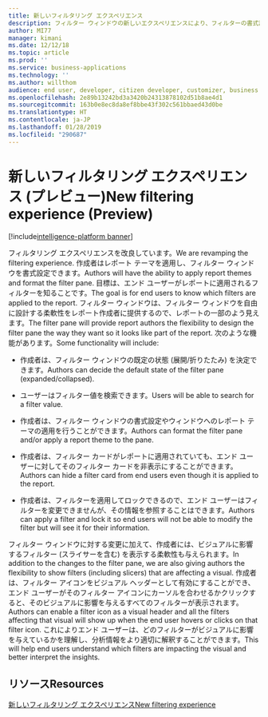 ```yaml
---
title: 新しいフィルタリング エクスペリエンス
description: フィルター ウィンドウの新しいエクスペリエンスにより、フィルターの書式設定が向上し、対話がより詳細に制御されます。 各ビジュアルの新しい再記述によって、どのフィルターがデータに適用されているかが正確に示されます。
author: MI77
manager: kimani
ms.date: 12/12/18
ms.topic: article
ms.prod: ''
ms.service: business-applications
ms.technology: ''
ms.author: willthom
audience: end user, developer, citizen developer, customizer, business analyst, IT pro
ms.openlocfilehash: 2e89b13242bd3a3420b24313878102d51b8ae4d1
ms.sourcegitcommit: 163b0e8ec8da8ef8bbe43f302c561bbaed43d0be
ms.translationtype: HT
ms.contentlocale: ja-JP
ms.lasthandoff: 01/28/2019
ms.locfileid: "290687"
---
```

# <a name="new-filtering-experience-preview"></a><span data-ttu-id="e92eb-104">新しいフィルタリング エクスペリエンス (プレビュー)</span><span class="sxs-lookup"><span data-stu-id="e92eb-104">New filtering experience (Preview)</span></span>

[!include[intelligence-platform banner](../../includes/intelligence-platform.md)]

<span data-ttu-id="e92eb-105">フィルタリング エクスペリエンスを改良しています。</span><span class="sxs-lookup"><span data-stu-id="e92eb-105">We are revamping the filtering experience.</span></span> <span data-ttu-id="e92eb-106">作成者はレポート テーマを適用し、フィルター ウィンドウを書式設定できます。</span><span class="sxs-lookup"><span data-stu-id="e92eb-106">Authors will have the ability to apply report themes and format the filter pane.</span></span> <span data-ttu-id="e92eb-107">目標は、エンド ユーザーがレポートに適用されるフィルターを知ることです。</span><span class="sxs-lookup"><span data-stu-id="e92eb-107">The goal is for end users to know which filters are applied to the report.</span></span> <span data-ttu-id="e92eb-108">フィルター ウィンドウは、フィルター ウィンドウを自由に設計する柔軟性をレポート作成者に提供するので、レポートの一部のよう見えます。</span><span class="sxs-lookup"><span data-stu-id="e92eb-108">The filter pane will provide report authors the flexibility to design the filter pane the way they want so it looks like part of the report.</span></span> <span data-ttu-id="e92eb-109">次のような機能があります。</span><span class="sxs-lookup"><span data-stu-id="e92eb-109">Some functionality will include:</span></span> 

* <span data-ttu-id="e92eb-110">作成者は、フィルター ウィンドウの既定の状態 (展開/折りたたみ) を決定できます。</span><span class="sxs-lookup"><span data-stu-id="e92eb-110">Authors can decide the default state of the filter pane (expanded/collapsed).</span></span>  

* <span data-ttu-id="e92eb-111">ユーザーはフィルター値を検索できます。</span><span class="sxs-lookup"><span data-stu-id="e92eb-111">Users will be able to search for a filter value.</span></span>  

* <span data-ttu-id="e92eb-112">作成者は、フィルター ウィンドウの書式設定やウィンドウへのレポート テーマの適用を行うことができます。</span><span class="sxs-lookup"><span data-stu-id="e92eb-112">Authors can format the filter pane and/or apply a report theme to the pane.</span></span> 

* <span data-ttu-id="e92eb-113">作成者は、フィルター カードがレポートに適用されていても、エンド ユーザーに対してそのフィルター カードを非表示にすることができます。</span><span class="sxs-lookup"><span data-stu-id="e92eb-113">Authors can hide a filter card from end users even though it is applied to the report.</span></span> 

* <span data-ttu-id="e92eb-114">作成者は、フィルターを適用してロックできるので、エンド ユーザーはフィルターを変更できませんが、その情報を参照することはできます。</span><span class="sxs-lookup"><span data-stu-id="e92eb-114">Authors can apply a filter and lock it so end users will not be able to modify the filter but will see it for their information.</span></span> 
 
<span data-ttu-id="e92eb-115">フィルター ウィンドウに対する変更に加えて、作成者には、ビジュアルに影響するフィルター (スライサーを含む) を表示する柔軟性も与えられます。</span><span class="sxs-lookup"><span data-stu-id="e92eb-115">In addition to the changes to the filter pane, we are also giving authors the flexibility to show filters (including slicers) that are affecting a visual.</span></span> <span data-ttu-id="e92eb-116">作成者は、フィルター アイコンをビジュアル ヘッダーとして有効にすることができ、エンド ユーザーがそのフィルター アイコンにカーソルを合わせるかクリックすると、そのビジュアルに影響を与えるすべてのフィルターが表示されます。</span><span class="sxs-lookup"><span data-stu-id="e92eb-116">Authors can enable a filter icon as a visual header and all the filters affecting that visual will show up when the end user hovers or clicks on that filter icon.</span></span> <span data-ttu-id="e92eb-117">これによりエンド ユーザーは、どのフィルターがビジュアルに影響を与えているかを理解し、分析情報をより適切に解釈することができます。</span><span class="sxs-lookup"><span data-stu-id="e92eb-117">This will help end users understand which filters are impacting the visual and better interpret the insights.</span></span> 

## <a name="resources"></a><span data-ttu-id="e92eb-118">リソース</span><span class="sxs-lookup"><span data-stu-id="e92eb-118">Resources</span></span>
[<span data-ttu-id="e92eb-119">新しいフィルタリング エクスペリエンス</span><span class="sxs-lookup"><span data-stu-id="e92eb-119">New filtering experience</span></span>](https://docs.microsoft.com/power-bi/power-bi-report-filter-preview)
<!--
### Who uses this feature
This feature is intended for all report users. It works without any additional setup. 
## Status
### Development status
In Development
#### Target timeframe
November ‘18
-->
